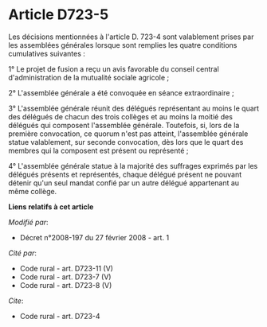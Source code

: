 # Article D723-5

Les décisions mentionnées à l'article D. 723-4 sont valablement prises par les assemblées générales lorsque sont remplies les
quatre conditions cumulatives suivantes : 

1° Le projet de fusion a reçu un avis favorable du conseil central d'administration de la mutualité sociale agricole ; 

2° L'assemblée générale a été convoquée en séance extraordinaire ; 

3° L'assemblée générale réunit des délégués représentant au moins le quart des délégués de chacun des trois collèges et au
moins la moitié des délégués qui composent l'assemblée générale. Toutefois, si, lors de la première convocation, ce quorum
n'est pas atteint, l'assemblée générale statue valablement, sur seconde convocation, dès lors que le quart des membres qui la
composent est présent ou représenté ; 

4° L'assemblée générale statue à la majorité des suffrages exprimés par les délégués présents et représentés, chaque délégué
présent ne pouvant détenir qu'un seul mandat confié par un autre délégué appartenant au même collège.

**Liens relatifs à cet article**

_Modifié par_:

  - Décret n°2008-197 du 27 février 2008 - art. 1

_Cité par_:

  - Code rural - art. D723-11 (V)
  - Code rural - art. D723-7 (V)
  - Code rural - art. D723-8 (V)

_Cite_:

  - Code rural - art. D723-4
